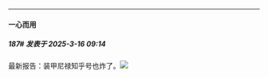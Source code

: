 ﻿
*****

####  一心而用  
##### 187#       发表于 2025-3-16 09:14

最新报告：装甲尼禄知乎号也炸了。<img src="https://static.saraba1st.com/image/smiley/face2017/035.png" referrerpolicy="no-referrer">

